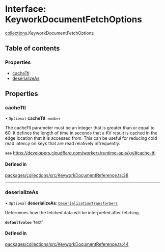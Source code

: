# Interface: KeyworkDocumentFetchOptions

[collections](../modules/collections.md).KeyworkDocumentFetchOptions

## Table of contents

### Properties

- [cacheTtl](collections.KeyworkDocumentFetchOptions.md#cachettl)
- [deserializeAs](collections.KeyworkDocumentFetchOptions.md#deserializeas)

## Properties

### cacheTtl

• `Optional` **cacheTtl**: `number`

The cacheTtl parameter must be an integer that is greater than or equal to 60.
It defines the length of time in seconds that a KV result is cached in the edge location that it is accessed from.
This can be useful for reducing cold read latency on keys that are read relatively infrequently.

**`see`** https://developers.cloudflare.com/workers/runtime-apis/kv/#cache-ttl

#### Defined in

[packages/collections/src/KeyworkDocumentReference.ts:38](https://github.com/nirrius/keywork/blob/361509a/packages/collections/src/KeyworkDocumentReference.ts#L38)

___

### deserializeAs

• `Optional` **deserializeAs**: [`DeserializationTransformers`](../modules/collections.md#deserializationtransformers)

Determines how the fetched data will be interpreted after fetching.

**`defaultvalue`** 'text'

#### Defined in

[packages/collections/src/KeyworkDocumentReference.ts:44](https://github.com/nirrius/keywork/blob/361509a/packages/collections/src/KeyworkDocumentReference.ts#L44)
